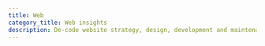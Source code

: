 ```yaml
---
title: Web
category_title: Web insights
description: De-code website strategy, design, development and maintenance with the latest tips and information.
---
```


